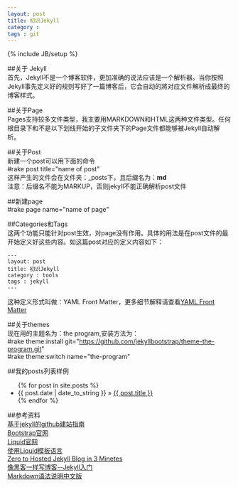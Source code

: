 ```yaml
---
layout: post
title: 初识Jekyll
category : 
tags : git
---  
```

{% include JB/setup %}  

##关于 Jekyll  
首先，Jekyll不是一个博客软件，更加准确的说法应该是一个解析器。当你按照Jekyll事先定义好的规则写好了一篇博客后，它会自动的將对应文件解析成最终的博客样式。  


##关于Page  
Pages支持较多文件类型，我主要用MARKDOWN和HTML这两种文件类型。任何根目录下和不是以下划线开始的子文件夹下的Page文件都能够被Jekyll自动解析。  

##关于Post  
新建一个post可以用下面的命令  
	#rake post title="name of post"  
这样产生的文件会在文件夹：_posts下，且后缀名为：**md**  
注意：后缀名不能为MARKUP，否则jekyll不能正确解析post文件

##新建page  
	#rake page name="name of page"


##Categories和Tags  
这两个功能只能针对post生效，对page没有作用。具体的用法是在post文件的最开始定义好这些内容。如这篇post对应的定义内容如下：  

	---
	layout: post
	title: 初识Jekyll
	category : tools
	tags : jekyll
	---  
这种定义形式叫做：YAML Front Matter，更多细节解释请查看[YAML Front Matter](https://github.com/mojombo/jekyll/wiki/YAML-Front-Matter)  


##关于themes  
现在用的主题名为：the program,安装方法为：  
	#rake theme:install git="https://github.com/jekyllbootstrap/theme-the-program.git"  
	#rake theme:switch name="the-program"  

##我的posts列表样例  
<ul class="posts">
  {% for post in site.posts %}
    <li><span>{{ post.date | date_to_string }}</span> &raquo; <a href="{{ BASE_PATH }}{{ post.url }}">{{ post.title }}</a></li>
  {% endfor %}
</ul>



##参考资料  
[基于jekyll的github建站指南](http://jiyeqian.github.com/2012/07/host-your-pages-at-github-using-jekyll/)  
[Bootstrap官网](http://twitter.github.com/bootstrap/)  
[Liquid官网](http://liquidmarkup.org/)  
[使用Liquid模板语言](http://www.mceiba.com/develop/liquid-learn.html)  
[Zero to Hosted Jekyll Blog in 3 Minetes](http://jekyllbootstrap.com/)  
[像黑客一样写博客--Jekyll入门](http://www.soimort.org/posts/101/)  
[Markdown语法说明中文版](https://github.com/heiniuhaha/markdown-syntax-zhtw)  


